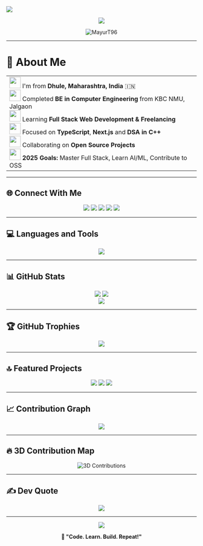 <!-- Profile Header -->
<img src="https://capsule-render.vercel.app/api?type=waving&color=0:6a00f4,100:00cfc8&height=200&section=header&text=Mayur%20Tamkhane&fontSize=45&fontColor=ffffff&animation=fadeIn"/>

<p align="center">
  <img src="https://readme-typing-svg.demolab.com?font=Fira+Code&duration=3000&pause=1000&center=true&vCenter=true&width=440&lines=A+Passionate+MERN+Stack+Developer;DSA+Enthusiast+%7C+Problem+Solver;Open+Source+Contributor;Aspiring+Software+Engineer"/>
</p>

<p align="center">
  <img src="https://komarev.com/ghpvc/?username=MayurT96&label=Profile%20views&color=0e75b6&style=flat" alt="MayurT96" />
</p>

---

# 💫 About Me

<table>
<tr>
  <td>
    <img src="https://raw.githubusercontent.com/Tarikul-Islam-Anik/Animated-Fluent-Emojis/master/Emojis/Travel%20and%20places/Globe%20Showing%20Asia-Australia.png" width="30" /> I'm from <strong>Dhule, Maharashtra, India</strong> 🇮🇳<br/>
    <img src="https://raw.githubusercontent.com/Tarikul-Islam-Anik/Animated-Fluent-Emojis/master/Emojis/Objects/Graduation%20Cap.png" width="30" /> Completed <strong>BE in Computer Engineering</strong> from KBC NMU, Jalgaon<br/>
    <img src="https://raw.githubusercontent.com/Tarikul-Islam-Anik/Animated-Fluent-Emojis/master/Emojis/Travel%20and%20places/Rocket.png" width="30" /> Learning <strong>Full Stack Web Development & Freelancing</strong><br/>
    <img src="https://raw.githubusercontent.com/Tarikul-Islam-Anik/Animated-Fluent-Emojis/master/Emojis/Travel%20and%20places/Star.png" width="30" /> Focused on <strong>TypeScript</strong>, <strong>Next.js</strong> and <strong>DSA in C++</strong><br/>
    <img src="https://raw.githubusercontent.com/Tarikul-Islam-Anik/Animated-Fluent-Emojis/master/Emojis/Hand%20gestures/Handshake.png" width="30" /> Collaborating on <strong>Open Source Projects</strong><br/>
    <img src="https://raw.githubusercontent.com/Tarikul-Islam-Anik/Animated-Fluent-Emojis/master/Emojis/Objects/Gem%20Stone.png" width="30" /> <strong>2025 Goals:</strong> Master Full Stack, Learn AI/ML, Contribute to OSS
  </td>
</tr>
</table>

---

## 🌐 Connect With Me

<p align="center">
  <a href="https://x.com/" target="_blank"><img src="https://img.shields.io/badge/X-black?style=for-the-badge&logo=twitter&logoColor=white" /></a>
  <a href="https://www.linkedin.com/in/mayur-tamkhane-7a9726243/" target="_blank"><img src="https://img.shields.io/badge/LinkedIn-blue?style=for-the-badge&logo=linkedin&logoColor=white" /></a>
  <a href="https://www.instagram.com/" target="_blank"><img src="https://img.shields.io/badge/Instagram-%23E4405F?style=for-the-badge&logo=instagram&logoColor=white" /></a>
  <a href="https://leetcode.com/MayurT96/" target="_blank"><img src="https://img.shields.io/badge/LeetCode-FFA116?style=for-the-badge&logo=leetcode&logoColor=black" /></a>
  <a href="mailto:mayurtamkhane96@gmail.com" target="_blank"><img src="https://img.shields.io/badge/Gmail-D14836?style=for-the-badge&logo=gmail&logoColor=white" /></a>
</p>

---

## 💻 Languages and Tools

<p align="center">
  <img src="https://skillicons.dev/icons?i=cpp,js,ts,react,nodejs,express,mongodb,html,css,tailwind,git,github,python,java,latex,vite,vercel,netlify,postman,redux,c,linux" />
</p>

---

## 📊 GitHub Stats
<p align="center">
  <img src="https://github-readme-stats.vercel.app/api?username=MayurT96&theme=tokyonight&show_icons=true&count_private=true" />
  <img src="https://streak-stats.demolab.com/?user=MayurT96&theme=tokyonight" />
  <br/>
  <img src="https://github-readme-stats.vercel.app/api/top-langs/?username=MayurT96&layout=compact&theme=tokyonight" />
</p>

---

## 🏆 GitHub Trophies
<p align="center">
  <img src="https://github-profile-trophy.vercel.app/?username=MayurT96&theme=radical&no-bg=true&margin-w=15&margin-h=15" />
</p>

---

## 🔝 Featured Projects
<p align="center">
  <a href="https://github.com/MayurT96/DSA-Array"><img src="https://github-readme-stats.vercel.app/api/pin/?username=MayurT96&repo=DSA-Array&theme=tokyonight" /></a>
  <a href="https://github.com/MayurT96/LinkedList-DSA"><img src="https://github-readme-stats.vercel.app/api/pin/?username=MayurT96&repo=LinkedList-DSA&theme=tokyonight" /></a>
  <a href="https://github.com/MayurT96/Web-Projects"><img src="https://github-readme-stats.vercel.app/api/pin/?username=MayurT96&repo=Web-Projects&theme=tokyonight" /></a>
</p>

---

## 📈 Contribution Graph
<p align="center">
  <img src="https://github-readme-activity-graph.vercel.app/graph?username=MayurT96&theme=tokyo-night" />
</p>

---

## 🔥 3D Contribution Map
<p align="center">
  <picture>
    <source media="(prefers-color-scheme: dark)" srcset="https://raw.githubusercontent.com/MayurT96/MayurT96/output-3d-contrib/night.svg" />
    <source media="(prefers-color-scheme: light)" srcset="https://raw.githubusercontent.com/MayurT96/MayurT96/output-3d-contrib/day.svg" />
    <img alt="3D Contributions" src="https://raw.githubusercontent.com/MayurT96/MayurT96/output-3d-contrib/night.svg" />
  </picture>
</p>

---

## ✍️ Dev Quote
<p align="center">
  <img src="https://quotes-github-readme.vercel.app/api?type=horizontal&theme=radical" />
</p>

---

<p align="center">
  <img src="https://capsule-render.vercel.app/api?type=waving&color=gradient&height=100&section=footer" />
</p>

<p align="center"><strong>🚀 "Code. Learn. Build. Repeat!"</strong></p>
